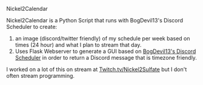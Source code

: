Nickel2Calendar

Nickel2Calendar is a Python Script that runs with BogDevil13's Discord Scheduler to create:

1. an image (discord/twitter friendly) of my schedule per week based on times (24 hour) and what I plan to stream that day.
2. Uses Flask Webserver to generate a GUI based on [BogDevil13's Discord Scheduler](https://discord-schedule-generator.netlify.app/) in order to return a Discord message that is timezone friendly.

I worked on a lot of this on stream at [Twitch.tv/Nickel2Sulfate](twitch.tv/Nickel2Sulfate) but I don't often stream programming. 
